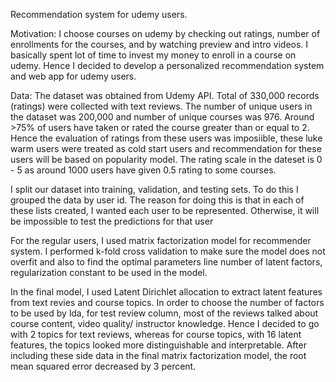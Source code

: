Recommendation system for udemy users.

Motivation:
I choose courses on udemy by checking out ratings, number of enrollments for the courses, and by watching preview and intro videos. 
I basically spent lot of time to invest my money to enroll in a course on udemy. Hence I decided to develop a personalized 
recommendation system and web app for udemy users.


Data: The dataset was obtained from Udemy API. Total of 330,000 records (ratings) were collected with text reviews. The number of unique users in the dataset was 200,000 and number of unique courses was 976. Around >75% of users have taken or rated the course greater than or equal to 2. Hence the evaluation of ratings from these users was imposiible, these luke warm users were treated as cold start users and recommendation for these users will be based on popularity model. The rating scale in the dateset is 0 - 5 as around 1000 users have given 0.5 rating to some courses.


I split our dataset into training, validation, and testing sets. To do this I grouped the data by user id. The reason for doing this is that in each of these lists created, I wanted each user to be represented. Otherwise, it will be impossible to test the predictions for that user


For the regular users, I used matrix factorization model for recommender system. I performed k-fold cross validation to make sure the model does not overfit and also to find the optimal parameters line number of latent factors, regularization constant to be used in the model.

In the final model, I used Latent Dirichlet allocation to extract latent features from text revies and course topics. In order to choose the number of factors to be used by lda, for test review column, most of the reviews talked about course content, video quality/ instructor knowledge. Hence I decided to go with 2 topics for text reviews, whereas for course topics, with 16 latent features, the topics looked more distinguishable and interpretable. After including these side data in the final matrix factorization model, the root mean squared error decreased by 3 percent. 





